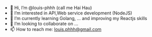 - 👋 Hi, I’m @louis-phhh (call me Hai Hau)
- 👀 I’m interested in API,Web service development (NodeJS)
- 🌱 I’m currently learning Golang, ... and improving my Reactjs skills
- 💞️ I’m looking to collaborate on ...
- 📫 How to reach me: louis.phhh@gmail.com

<!---
louis-phhh/louis-phhh is a ✨ special ✨ repository because its `README.md` (this file) appears on your GitHub profile.
You can click the Preview link to take a look at your changes.
--->
